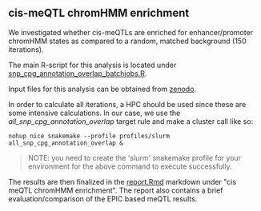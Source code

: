 ## cis-meQTL chromHMM enrichment

We investigated whether cis-meQTLs are enriched for enhancer/promoter chromHMM states
as compared to a random, matched background (150 iterations).

The main R-script for this analysis is located under [snp_cpg_annotation_overlap_batchjobs.R](../R/cre_enrichment/snp_cpg_annotation_overlap_batchjobs.R).

Input files for this analysis can be obtained from [zenodo](https://zenodo.org/record/5196216#.YRZ3TfJxeUk).

In order to calculate all iterations, a HPC should be used since these are
some intensive calculations. In our case, we use the *all_snp_cpg_annotation_overlap*
target rule and make a cluster call like so:

```{bash}
nohup nice snakemake --profile profiles/slurm all_snp_cpg_annotation_overlap &
```

> NOTE: you need to create the 'slurm' snakemake profile for your environment for the 
above command to execute successfully.

The results are then finalized in the [report.Rmd](report.Rmd) markdown under "cis meQTL chromHMM enrichment".
The report also contains a brief evaluation/comparison of the EPIC based meQTL results.
